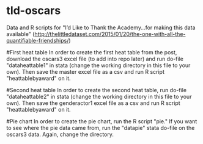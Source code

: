 # tld-oscars
Data and R scripts for "I’d Like to Thank the Academy…for making this data available" (http://thelittledataset.com/2015/01/20/the-one-with-all-the-quantifiable-friendships/)

#First heat table
In order to create the first heat table from the post, download the oscars3 excel file (to add into repo later) and run do-file "dataheattable1" in stata (change the working directory in this file to your own). Then save the master excel file as a csv and run R script "heattablebyaward" on it.

#Second heat table
In order to create the second heat table, run do-file "dataheattable2" in stata (change the working directory in this file to your own). Then save the genderactor1 excel file as a csv and run R script "heattablebyaward" on it.

#Pie chart
In order to create the pie chart, run the R script "pie." If you want to see where the pie data came from, run the "datapie" stata do-file on the oscars3 data. Again, change the directory.
